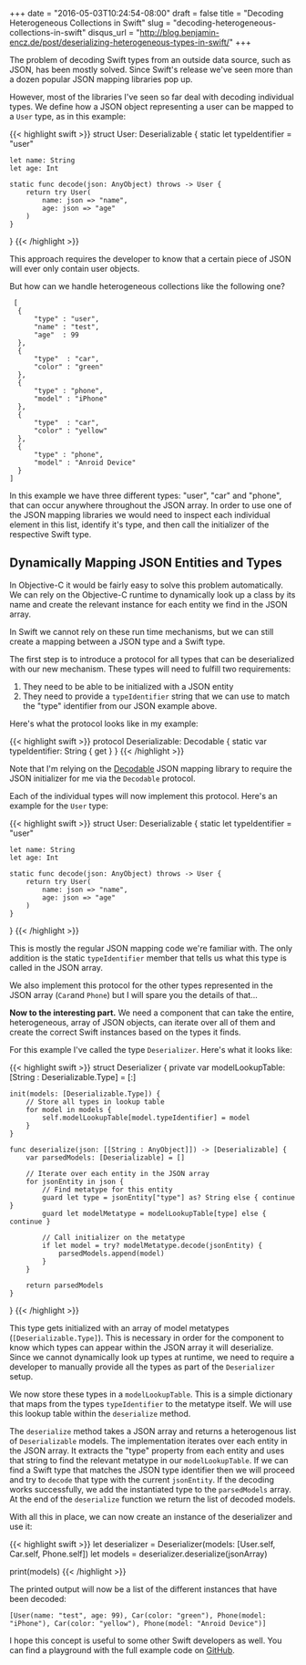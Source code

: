 +++
date = "2016-05-03T10:24:54-08:00"
draft = false
title = "Decoding Heterogeneous Collections in Swift"
slug = "decoding-heterogeneous-collections-in-swift"
disqus_url = "http://blog.benjamin-encz.de/post/deserializing-heterogeneous-types-in-swift/"
+++

The problem of decoding Swift types from an outside data source, such as JSON, has been mostly solved. Since Swift's release we've seen more than a dozen popular JSON mapping libraries pop up.

However, most of the libraries I've seen so far deal with decoding individual types. We define how a JSON object representing a user can be mapped to a `User` type, as in this example:

{{< highlight swift >}}
struct User: Deserializable {
    static let typeIdentifier = "user"

    let name: String
    let age: Int

    static func decode(json: AnyObject) throws -> User {
        return try User(
            name: json => "name",
            age: json => "age"
        )
    }
}
{{< /highlight >}}

This approach requires the developer to know that a certain piece of JSON will ever only contain user objects.

But how can we handle heterogeneous collections like the following one?

```
 [
  {
      "type" : "user",
      "name" : "test",
      "age"  : 99
  },
  {
      "type"  : "car",
      "color" : "green"
  },
  {
      "type" : "phone",
      "model" : "iPhone"
  },
  {
      "type"  : "car",
      "color" : "yellow"
  },
  {
      "type" : "phone",
      "model" : "Anroid Device"
  }
]
```

In this example we have three different types: "user", "car" and "phone", that can occur anywhere throughout the JSON array. In order to use one of the JSON mapping libraries we would need to inspect each individual element in this list, identify it's type, and then call the initializer of the respective Swift type.

## Dynamically Mapping JSON Entities and Types

In Objective-C it would be fairly easy to solve this problem automatically. We can rely on the Objective-C runtime to dynamically look up a class by its name and create the relevant instance for each entity we find in the JSON array.

In Swift we cannot rely on these run time mechanisms, but we can still create a mapping between a JSON type and a Swift type.

The first step is to introduce a protocol for all types that can be deserialized with our new mechanism. These types will need to fulfill two requirements:

1. They need to be able to be initialized with a JSON entity
2. They need to provide a `typeIdentifier` string that we can use to match the "type" identifier from our JSON example above.

Here's what the protocol looks like in my example:

{{< highlight swift >}}
protocol Deserializable: Decodable {
    static var typeIdentifier: String { get }
}
{{< /highlight >}}

Note that I'm relying on the [Decodable](https://github.com/Anviking/Decodable) JSON mapping library to require the JSON initializer for me via the `Decodable` protocol.

Each of the individual types will now implement this protocol. Here's an example for the `User` type:

{{< highlight swift >}}
struct User: Deserializable {
    static let typeIdentifier = "user"

    let name: String
    let age: Int

    static func decode(json: AnyObject) throws -> User {
        return try User(
            name: json => "name",
            age: json => "age"
        )
    }
}
{{< /highlight >}}

This is mostly the regular JSON mapping code we're familiar with. The only addition is the static `typeIdentifier` member that tells us what this type is called in the JSON array.

We also implement this protocol for the other types represented in the JSON array (`Car`and  `Phone`) but I will spare you the details of that...

**Now to the interesting part.** We need a component that can take the entire, heterogeneous,  array of JSON objects, can iterate over all of them and create the correct Swift instances based on the types it finds.

For this example I've called the type `Deserializer`. Here's what it looks like:

{{< highlight swift >}}
struct Deserializer {
    private var modelLookupTable: [String : Deserializable.Type] = [:]

    init(models: [Deserializable.Type]) {
        // Store all types in lookup table
        for model in models {
            self.modelLookupTable[model.typeIdentifier] = model
        }
    }

    func deserialize(json: [[String : AnyObject]]) -> [Deserializable] {
        var parsedModels: [Deserializable] = []

        // Iterate over each entity in the JSON array
        for jsonEntity in json {
            // Find metatype for this entity
            guard let type = jsonEntity["type"] as? String else { continue }
            guard let modelMetatype = modelLookupTable[type] else { continue }

            // Call initializer on the metatype
            if let model = try? modelMetatype.decode(jsonEntity) {
                parsedModels.append(model)
            }
        }

        return parsedModels
    }
}
{{< /highlight >}}

This type gets initialized with an array of model metatypes (`[Deserializable.Type]`). This is necessary in order for the component to know which types can appear within the JSON array it will deserialize. Since we cannot dynamically look up types at runtime, we need to require a developer to manually provide all the types as part of the `Deserializer` setup.

We now store these types in a `modelLookupTable`. This is a simple dictionary that maps from the types `typeIdentifier` to the metatype itself. We will use this lookup table within the `deserialize` method.

The `deserialize` method takes a JSON array and returns a heterogenous list of `Deserializable` models. The implementation iterates over each entity in the JSON array. It extracts the "type" property from each entity and uses that string to find the relevant metatype in our `modelLookupTable`. If we can find a Swift type that matches the JSON type identifier then we will proceed and try to `decode` that type with the current `jsonEntity`.
If the decoding works successfully, we add the instantiated type to the `parsedModels` array.
At the end of the `deserialize` function we return the list of decoded models.

With all this in place, we can now create an instance of the deserializer and use it:

{{< highlight swift >}}
let deserializer = Deserializer(models: [User.self, Car.self, Phone.self])
let models = deserializer.deserialize(jsonArray)

print(models)
{{< /highlight >}}

The printed output will now be a list of the different instances that have been decoded:

```
[User(name: "test", age: 99), Car(color: "green"), Phone(model: "iPhone"), Car(color: "yellow"), Phone(model: "Anroid Device")]
```

I hope this concept is useful to some other Swift developers as well. You can find a playground with the full example code on [GitHub](https://github.com/Ben-G/Decoding-Heterogeneous-Collections-Swift/blob/master/Decodable.playground/Contents.swift).
